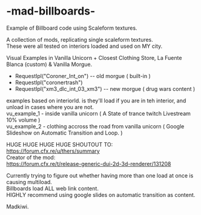 # -mad-billboards-
Example of Billboard code using Scaleform textures.    
  
A collection of mods, replicating single scaleform textures.  
These were all tested on interiors loaded and used on MY city.    
  
Visual Examples in Vanilla Unicorn + Closest Clothing Store, La Fuente Blanca (custom) & Vanilla Morgue.  
  - RequestIpl("Coroner_Int_on") -- old morgue ( built-in )
  - RequestIpl("coronertrash")
  - RequestIpl("xm3_dlc_int_03_xm3") -- new morgue ( drug wars content )


examples based on interiorId. is they'll load if you are in teh interior, and unload in cases where you are not.  
vu_example_1 - inside vanilla unicorn  ( A State of trance twitch Livestream 10% volume )  
vu_example_2 - clothing accross the road from vanilla unicorn  ( Google Slideshow on Automatic Transition and Loop. )  
  
HUGE HUGE HUGE HUGE SHOUTOUT TO:  
https://forum.cfx.re/u/thers/summary  
Creator of the mod:  
https://forum.cfx.re/t/release-generic-dui-2d-3d-renderer/131208  
  
Currently trying to figure out whether having more than one load at once is causing multiload.  
Billboards load ALL web link content.  
HIGHLY recommend using google slides on automatic transition as content.  
  
Madkiwi.